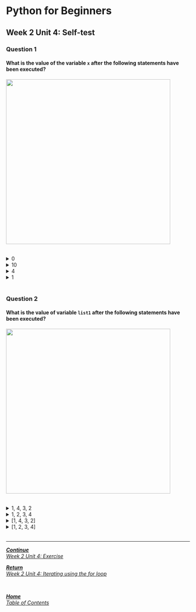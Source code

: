 # Python for Beginners

## Week 2 Unit 4: Self-test

### Question 1

#### What is the value of the variable ```x``` after the following statements have been executed?

<img src=selftest/week2_unit4_f1.png width="450"><br><br>

<details>
	<summary>0</summary>
	<img  src="selftest/cross.png" width="25">
</details>


<details>
	<summary>10</summary>
	<img  src="selftest/check.png" width="25">
</details>


<details>
	<summary>4</summary>
	<img  src="selftest/cross.png" width="25">
</details>


<details>
	<summary>1</summary>
	<img  src="selftest/cross.png" width="25">
</details>

<br>

### Question 2

#### What is the value of variable ```list1``` after the following statements have been executed? 

<img src=selftest/week2_unit4_f2.png width="450"><br><br>

<details>
	<summary>1, 4, 3, 2</summary>
	<img  src="selftest/cross.png" width="25">
</details>


<details>
	<summary>1, 2, 3, 4 </summary>
	<img  src="selftest/cross.png" width="25">
</details>


<details>
	<summary>[1, 4, 3, 2]</summary>
	<img  src="selftest/check.png" width="25">
</details>


<details>
	<summary>[1, 2, 3, 4]</summary>
	<img  src="selftest/cross.png" width="25">
</details>

<br>

---

[***Continue*** <br> *Week 2 Unit 4: Exercise*](week2_unit4_exercise.md)

[***Return*** <br> *Week 2 Unit 4: Iterating using the for loop*](week4_unit4_iteration_using_loop.md)

<br>

[***Home*** <br>*Table of Contents*](home.md)